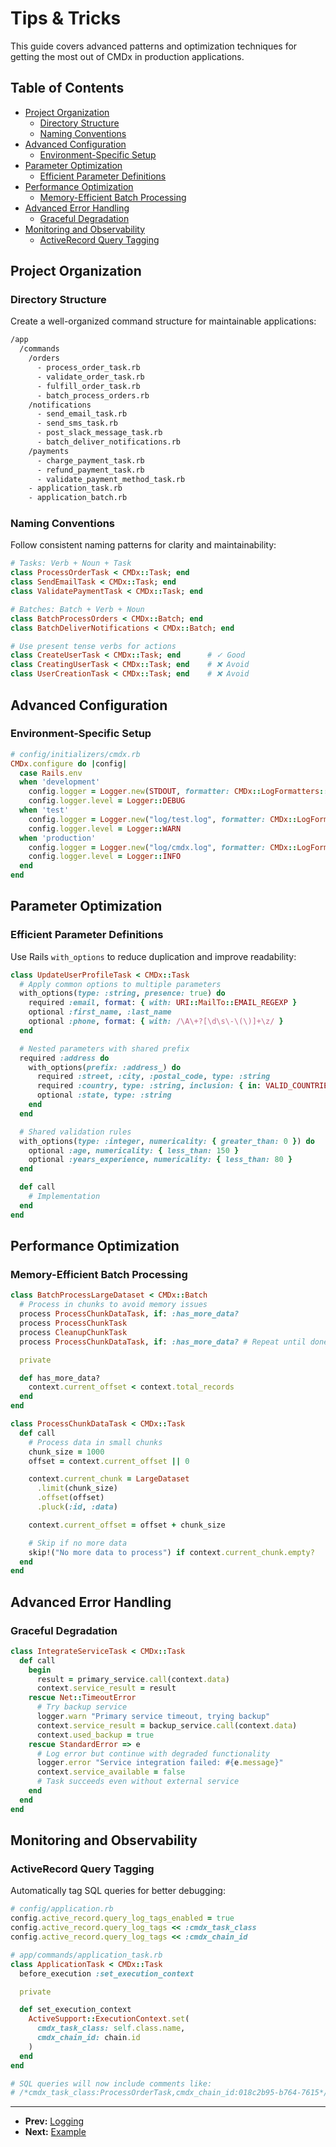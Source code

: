 # Tips & Tricks

This guide covers advanced patterns and optimization techniques for getting the most out of CMDx in production applications.

## Table of Contents

- [Project Organization](#project-organization)
  - [Directory Structure](#directory-structure)
  - [Naming Conventions](#naming-conventions)
- [Advanced Configuration](#advanced-configuration)
  - [Environment-Specific Setup](#environment-specific-setup)
- [Parameter Optimization](#parameter-optimization)
  - [Efficient Parameter Definitions](#efficient-parameter-definitions)
- [Performance Optimization](#performance-optimization)
  - [Memory-Efficient Batch Processing](#memory-efficient-batch-processing)
- [Advanced Error Handling](#advanced-error-handling)
  - [Graceful Degradation](#graceful-degradation)
- [Monitoring and Observability](#monitoring-and-observability)
  - [ActiveRecord Query Tagging](#activerecord-query-tagging)

## Project Organization

### Directory Structure

Create a well-organized command structure for maintainable applications:

```txt
/app
  /commands
    /orders
      - process_order_task.rb
      - validate_order_task.rb
      - fulfill_order_task.rb
      - batch_process_orders.rb
    /notifications
      - send_email_task.rb
      - send_sms_task.rb
      - post_slack_message_task.rb
      - batch_deliver_notifications.rb
    /payments
      - charge_payment_task.rb
      - refund_payment_task.rb
      - validate_payment_method_task.rb
    - application_task.rb
    - application_batch.rb
```

### Naming Conventions

Follow consistent naming patterns for clarity and maintainability:

```ruby
# Tasks: Verb + Noun + Task
class ProcessOrderTask < CMDx::Task; end
class SendEmailTask < CMDx::Task; end
class ValidatePaymentTask < CMDx::Task; end

# Batches: Batch + Verb + Noun
class BatchProcessOrders < CMDx::Batch; end
class BatchDeliverNotifications < CMDx::Batch; end

# Use present tense verbs for actions
class CreateUserTask < CMDx::Task; end      # ✓ Good
class CreatingUserTask < CMDx::Task; end    # ❌ Avoid
class UserCreationTask < CMDx::Task; end    # ❌ Avoid
```

## Advanced Configuration

### Environment-Specific Setup

```ruby
# config/initializers/cmdx.rb
CMDx.configure do |config|
  case Rails.env
  when 'development'
    config.logger = Logger.new(STDOUT, formatter: CMDx::LogFormatters::PrettyLine.new)
    config.logger.level = Logger::DEBUG
  when 'test'
    config.logger = Logger.new("log/test.log", formatter: CMDx::LogFormatters::Line.new)
    config.logger.level = Logger::WARN
  when 'production'
    config.logger = Logger.new("log/cmdx.log", formatter: CMDx::LogFormatters::Logstash.new)
    config.logger.level = Logger::INFO
  end
end
```

## Parameter Optimization

### Efficient Parameter Definitions

Use Rails `with_options` to reduce duplication and improve readability:

```ruby
class UpdateUserProfileTask < CMDx::Task
  # Apply common options to multiple parameters
  with_options(type: :string, presence: true) do
    required :email, format: { with: URI::MailTo::EMAIL_REGEXP }
    optional :first_name, :last_name
    optional :phone, format: { with: /\A\+?[\d\s\-\(\)]+\z/ }
  end

  # Nested parameters with shared prefix
  required :address do
    with_options(prefix: :address_) do
      required :street, :city, :postal_code, type: :string
      required :country, type: :string, inclusion: { in: VALID_COUNTRIES }
      optional :state, type: :string
    end
  end

  # Shared validation rules
  with_options(type: :integer, numericality: { greater_than: 0 }) do
    optional :age, numericality: { less_than: 150 }
    optional :years_experience, numericality: { less_than: 80 }
  end

  def call
    # Implementation
  end
end
```

## Performance Optimization

### Memory-Efficient Batch Processing

```ruby
class BatchProcessLargeDataset < CMDx::Batch
  # Process in chunks to avoid memory issues
  process ProcessChunkDataTask, if: :has_more_data?
  process ProcessChunkTask
  process CleanupChunkTask
  process ProcessChunkDataTask, if: :has_more_data? # Repeat until done

  private

  def has_more_data?
    context.current_offset < context.total_records
  end
end

class ProcessChunkDataTask < CMDx::Task
  def call
    # Process data in small chunks
    chunk_size = 1000
    offset = context.current_offset || 0

    context.current_chunk = LargeDataset
      .limit(chunk_size)
      .offset(offset)
      .pluck(:id, :data)

    context.current_offset = offset + chunk_size

    # Skip if no more data
    skip!("No more data to process") if context.current_chunk.empty?
  end
end
```

## Advanced Error Handling

### Graceful Degradation

```ruby
class IntegrateServiceTask < CMDx::Task
  def call
    begin
      result = primary_service.call(context.data)
      context.service_result = result
    rescue Net::TimeoutError
      # Try backup service
      logger.warn "Primary service timeout, trying backup"
      context.service_result = backup_service.call(context.data)
      context.used_backup = true
    rescue StandardError => e
      # Log error but continue with degraded functionality
      logger.error "Service integration failed: #{e.message}"
      context.service_available = false
      # Task succeeds even without external service
    end
  end
end
```

## Monitoring and Observability

### ActiveRecord Query Tagging

Automatically tag SQL queries for better debugging:

```ruby
# config/application.rb
config.active_record.query_log_tags_enabled = true
config.active_record.query_log_tags << :cmdx_task_class
config.active_record.query_log_tags << :cmdx_chain_id

# app/commands/application_task.rb
class ApplicationTask < CMDx::Task
  before_execution :set_execution_context

  private

  def set_execution_context
    ActiveSupport::ExecutionContext.set(
      cmdx_task_class: self.class.name,
      cmdx_chain_id: chain.id
    )
  end
end

# SQL queries will now include comments like:
# /*cmdx_task_class:ProcessOrderTask,cmdx_chain_id:018c2b95-b764-7615*/ SELECT * FROM orders WHERE id = 1
```

---

- **Prev:** [Logging](https://github.com/drexed/cmdx/blob/main/docs/logging.md)
- **Next:** [Example](https://github.com/drexed/cmdx/blob/main/docs/example.md)
